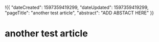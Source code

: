 !{{
    "dateCreated": 1597359419299,
    "dateUpdated": 1597359419299,
    "pageTitle": "another test article",
    "abstract": "ADD ABSTACT HERE"
}}

# another test article